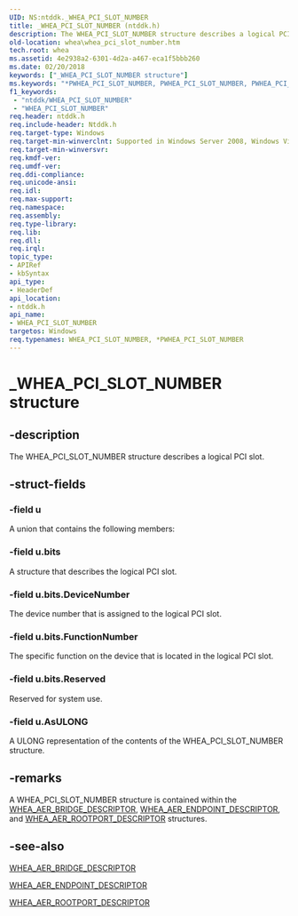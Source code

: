 ```yaml
---
UID: NS:ntddk._WHEA_PCI_SLOT_NUMBER
title: _WHEA_PCI_SLOT_NUMBER (ntddk.h)
description: The WHEA_PCI_SLOT_NUMBER structure describes a logical PCI slot.
old-location: whea\whea_pci_slot_number.htm
tech.root: whea
ms.assetid: 4e2938a2-6301-4d2a-a467-eca1f5bbb260
ms.date: 02/20/2018
keywords: ["_WHEA_PCI_SLOT_NUMBER structure"]
ms.keywords: "*PWHEA_PCI_SLOT_NUMBER, PWHEA_PCI_SLOT_NUMBER, PWHEA_PCI_SLOT_NUMBER structure pointer [WHEA Drivers and Applications], WHEA_PCI_SLOT_NUMBER, WHEA_PCI_SLOT_NUMBER structure [WHEA Drivers and Applications], _WHEA_PCI_SLOT_NUMBER, ntddk/PWHEA_PCI_SLOT_NUMBER, ntddk/WHEA_PCI_SLOT_NUMBER, whea.whea_pci_slot_number, whearef_6999e061-3501-48fe-bd6c-383493056665.xml"
f1_keywords:
 - "ntddk/WHEA_PCI_SLOT_NUMBER"
 - "WHEA_PCI_SLOT_NUMBER"
req.header: ntddk.h
req.include-header: Ntddk.h
req.target-type: Windows
req.target-min-winverclnt: Supported in Windows Server 2008, Windows Vista SP1, and later versions of Windows.
req.target-min-winversvr: 
req.kmdf-ver: 
req.umdf-ver: 
req.ddi-compliance: 
req.unicode-ansi: 
req.idl: 
req.max-support: 
req.namespace: 
req.assembly: 
req.type-library: 
req.lib: 
req.dll: 
req.irql: 
topic_type:
- APIRef
- kbSyntax
api_type:
- HeaderDef
api_location:
- ntddk.h
api_name:
- WHEA_PCI_SLOT_NUMBER
targetos: Windows
req.typenames: WHEA_PCI_SLOT_NUMBER, *PWHEA_PCI_SLOT_NUMBER
---
```


# _WHEA_PCI_SLOT_NUMBER structure


## -description


The WHEA_PCI_SLOT_NUMBER structure describes a logical PCI slot.


## -struct-fields




### -field u

A union that contains the following members:


### -field u.bits

A structure that describes the logical PCI slot.


### -field u.bits.DeviceNumber

The device number that is assigned to the logical PCI slot. 


### -field u.bits.FunctionNumber

The specific function on the device that is located in the logical PCI slot. 


### -field u.bits.Reserved

Reserved for system use. 


### -field u.AsULONG

A ULONG representation of the contents of the WHEA_PCI_SLOT_NUMBER structure.


## -remarks



A WHEA_PCI_SLOT_NUMBER structure is contained within the <a href="https://docs.microsoft.com/windows-hardware/drivers/ddi/ntddk/ns-ntddk-_whea_aer_bridge_descriptor">WHEA_AER_BRIDGE_DESCRIPTOR</a>, <a href="https://docs.microsoft.com/windows-hardware/drivers/ddi/ntddk/ns-ntddk-_whea_aer_endpoint_descriptor">WHEA_AER_ENDPOINT_DESCRIPTOR</a>, and <a href="https://docs.microsoft.com/windows-hardware/drivers/ddi/ntddk/ns-ntddk-_whea_aer_rootport_descriptor">WHEA_AER_ROOTPORT_DESCRIPTOR</a> structures.




## -see-also




<a href="https://docs.microsoft.com/windows-hardware/drivers/ddi/ntddk/ns-ntddk-_whea_aer_bridge_descriptor">WHEA_AER_BRIDGE_DESCRIPTOR</a>



<a href="https://docs.microsoft.com/windows-hardware/drivers/ddi/ntddk/ns-ntddk-_whea_aer_endpoint_descriptor">WHEA_AER_ENDPOINT_DESCRIPTOR</a>



<a href="https://docs.microsoft.com/windows-hardware/drivers/ddi/ntddk/ns-ntddk-_whea_aer_rootport_descriptor">WHEA_AER_ROOTPORT_DESCRIPTOR</a>
 

 


